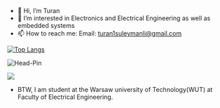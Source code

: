 - 👋 Hi, I’m Turan
- 👀 I’m interested in Electronics and Electrical Engineering as well as embedded systems
- 📫 How to reach me: 
      Email: turan1suleymanli@gmail.com

[![Top Langs](https://github-readme-stats.vercel.app/api/top-langs/?username=Head-Pin&exclude_repo=Head-Pin.github.io,free-for-dev&layout=compact&langs_count=8&theme=radical)](https://github.com/Head-Pin)
<p><img align="center" src="https://github-readme-streak-stats.herokuapp.com/?user=Head-Pin&theme=radical" alt="Head-Pin" /></p> 

![](https://komarev.com/ghpvc/?username=Head-Pin&color=red)

- BTW, I am student at the Warsaw university of Technology(WUT) at Faculty of Electrical Engineering.
